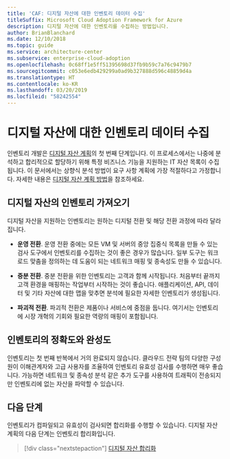 ```yaml
---
title: 'CAF: 디지털 자산에 대한 인벤토리 데이터 수집'
titleSuffix: Microsoft Cloud Adoption Framework for Azure
description: 디지털 자산에 대한 인벤토리를 수집하는 방법입니다.
author: BrianBlanchard
ms.date: 12/10/2018
ms.topic: guide
ms.service: architecture-center
ms.subservice: enterprise-cloud-adoption
ms.openlocfilehash: 0c68ff1e5ff51395698d37fb9b59c7a76c9479b7
ms.sourcegitcommit: c053e6edb429299a0ad9b327888d596c48859d4a
ms.translationtype: HT
ms.contentlocale: ko-KR
ms.lasthandoff: 03/20/2019
ms.locfileid: "58242554"
---
```

# <a name="gather-inventory-data-for-a-digital-estate"></a>디지털 자산에 대한 인벤토리 데이터 수집

인벤토리 개발은 [디지털 자산 계획](overview.md)의 첫 번째 단계입니다. 이 프로세스에서는 나중에 분석하고 합리적으로 할당하기 위해 특정 비즈니스 기능을 지원하는 IT 자산 목록이 수집됩니다. 이 문서에서는 상향식 분석 방법이 요구 사항 계획에 가장 적절하다고 가정합니다. 자세한 내용은 [디지털 자산 계획 방법](./approach.md)을 참조하세요.

## <a name="take-inventory-of-a-digital-estate"></a>디지털 자산의 인벤토리 가져오기

디지털 자산을 지원하는 인벤토리는 원하는 디지털 전환 및 해당 전환 과정에 따라 달라집니다.

- **운영 전환**. 운영 전환 중에는 모든 VM 및 서버의 중앙 집중식 목록을 만들 수 있는 검사 도구에서 인벤토리를 수집하는 것이 좋은 경우가 많습니다. 일부 도구는 워크로드 맞춤을 정의하는 데 도움이 되는 네트워크 매핑 및 종속성도 만들 수 있습니다.

- **증분 전환**. 중분 전환을 위한 인벤토리는 고객과 함께 시작됩니다. 처음부터 끝까지 고객 환경을 매핑하는 작업부터 시작하는 것이 좋습니다. 애플리케이션, API, 데이터 및 기타 자산에 대한 맵을 맞추면 분석에 필요한 자세한 인벤토리가 생성됩니다.

- **파괴적 전환**. 파괴적 전환은 제품이나 서비스에 중점을 둡니다. 여기서는 인벤토리에 시장 개혁의 기회와 필요한 역량의 매핑이 포함됩니다.

## <a name="accuracy-and-completeness-of-an-inventory"></a>인벤토리의 정확도와 완성도

인벤토리는 첫 번째 반복에서 거의 완료되지 않습니다. 클라우드 전략 팀의 다양한 구성원이 이해관계자와 고급 사용자를 조율하여 인벤토리 유효성 검사를 수행하면 매우 좋습니다. 가능하면 네트워크 및 종속성 분석 같은 추가 도구를 사용하여 트래픽이 전송되지만 인벤토리에 없는 자산을 파악할 수 있습니다.

## <a name="next-steps"></a>다음 단계

인벤토리가 컴파일되고 유효성이 검사되면 합리화를 수행할 수 있습니다. 디지털 자산 계획의 다음 단계는 인벤토리 합리화입니다.

> [!div class="nextstepaction"]
> [디지털 자산 합리화](rationalize.md)